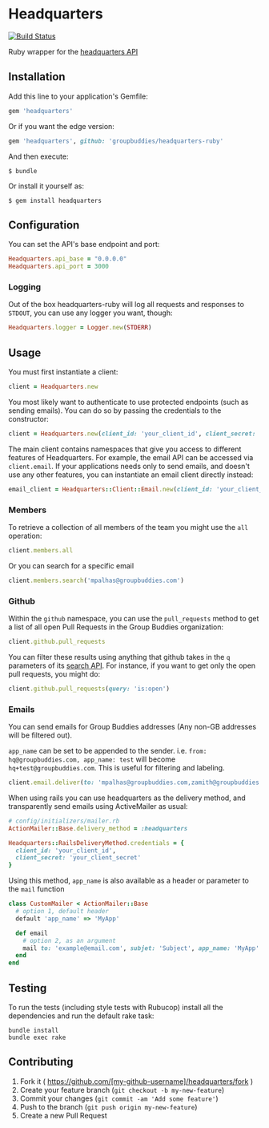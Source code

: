 # Headquarters

[![Build Status](https://semaphoreapp.com/api/v1/projects/2a53d14e-b72c-4047-bd1d-1193498cf8fe/311022/shields_badge.svg)](https://semaphoreapp.com/groupbuddies/headquarters-ruby)

Ruby wrapper for the [headquarters API](https://github.com/groupbuddies/headquarters)

## Installation

Add this line to your application's Gemfile:

```ruby
gem 'headquarters'
```

Or if you want the edge version:

```ruby
gem 'headquarters', github: 'groupbuddies/headquarters-ruby'
```

And then execute:

    $ bundle

Or install it yourself as:

    $ gem install headquarters


## Configuration

You can set the API's base endpoint and port:

```ruby
Headquarters.api_base = "0.0.0.0"
Headquarters.api_port = 3000
```

### Logging

Out of the box headquarters-ruby will log all requests and responses to `STDOUT`, you
can use any logger you want, though:

```ruby
Headquarters.logger = Logger.new(STDERR)
```

## Usage

You must first instantiate a client:

```ruby
client = Headquarters.new
```

You most likely want to authenticate to use protected endpoints (such as sending emails). You can do so by passing the credentials to the constructor:


```ruby
client = Headquarters.new(client_id: 'your_client_id', client_secret: 'your_client_secret')
```

The main client contains namespaces that give you access to different features of Headquarters. For example, the email API can be accessed via `client.email`. If your applications needs only to send emails, and doesn't use any other features, you can instantiate an email client directly instead:

```ruby
email_client = Headquarters::Client::Email.new(client_id: 'your_client_id', client_secret: 'your_client_secret')
```

### Members

To retrieve a collection of all members of the team you might use the `all`
operation:

```ruby
client.members.all
```

Or you can search for a specific email

```ruby
client.members.search('mpalhas@groupbuddies.com')
```

### Github

Within the `github` namespace, you can use the `pull_requests` method to get a list of all open Pull Requests in the Group Buddies organization:

```ruby
client.github.pull_requests
```

You can filter these results using anything that github takes in the `q`
parameters of its [search API](https://developer.github.com/v3/search/). For
instance, if you want to get only the open pull requests, you might do:

```ruby
client.github.pull_requests(query: 'is:open')
```

### Emails

You can send emails for Group Buddies addresses (Any non-GB addresses will be filtered out).

`app_name` can be set to be appended to the sender. i.e. `from: hq@groupbuddies.com, app_name: test` will become `hq+test@groupbuddies.com`. This is useful for filtering and labeling.

```ruby
client.email.deliver(to: 'mpalhas@groupbuddies.com,zamith@groupbuddies.com', subject: 'custom subject', body: '<b>HTML body</b>', app_name: 'hq')
```

  When using rails you can use headquarters as the delivery method, and transparently send emails using ActiveMailer as usual:

```ruby
# config/initializers/mailer.rb
ActionMailer::Base.delivery_method = :headquarters

Headquarters::RailsDeliveryMethod.credentials = {
  client_id: 'your_client_id',
  client_secret: 'your_client_secret'
}
```

Using this method, `app_name` is also available as a header or parameter to the `mail` function

```ruby
class CustomMailer < ActionMailer::Base
  # option 1, default header
  default 'app_name' => 'MyApp'

  def email
    # option 2, as an argument
    mail to: 'example@email.com', subjet: 'Subject', app_name: 'MyApp'
  end
end
```

## Testing

To run the tests (including style tests with Rubucop) install all the
dependencies and run the default rake task:

```
bundle install
bundle exec rake
```

## Contributing

1. Fork it ( https://github.com/[my-github-username]/headquarters/fork )
2. Create your feature branch (`git checkout -b my-new-feature`)
3. Commit your changes (`git commit -am 'Add some feature'`)
4. Push to the branch (`git push origin my-new-feature`)
5. Create a new Pull Request
